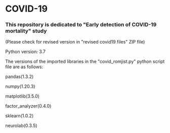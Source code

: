 # COVID-19
### This repository is dedicated to "Early detection of COVID-19 mortality" study

(Please check for revised version in "revised covid19 files" ZIP file)

Python version: 3.7

The versions of the imported libraries in the "covid_romjist.py" python script file are as follows:

pandas(1.3.2)

numpy(1.20.3)

matplotlib(3.5.0)

factor_analyzer(0.4.0)

sklearn(1.0.2)

neurolab(0.3.5)
